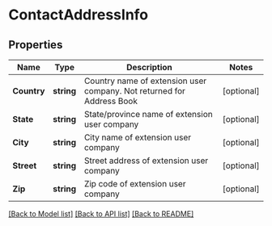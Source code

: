 # ContactAddressInfo

## Properties
Name | Type | Description | Notes
------------ | ------------- | ------------- | -------------
**Country** | **string** | Country name of extension user company. Not returned for Address Book | [optional] 
**State** | **string** | State/province name of extension user company | [optional] 
**City** | **string** | City name of extension user company | [optional] 
**Street** | **string** | Street address of extension user company | [optional] 
**Zip** | **string** | Zip code of extension user company | [optional] 

[[Back to Model list]](../README.md#documentation-for-models) [[Back to API list]](../README.md#documentation-for-api-endpoints) [[Back to README]](../README.md)


